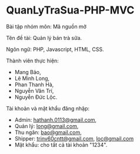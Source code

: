 # QuanLyTraSua-PHP-MVC
Bài tập nhóm môn: Mã nguồn mở

Tên đề tài: Quản lý bán trà sữa.

Ngôn ngữ: PHP, Javascript, HTML, CSS.

Thành viên thực hiện:
  - Mang Bảo,
  - Lê Minh Long,
  - Phan Thanh Hà,
  - Nguyễn Văn Trí,
  - Nguyễn Đức Lộc.

Tài khoản và mật khẩu đăng nhập:
  - Admin: hathanh.0113@gmail.com,
  - Quản lý: long@gmail.com,
  - Thu ngân: bao@gmail.com,
  - Shipper: trinv60cntt@gmail.com, loc@gmail.com
  - Mật khẩu: cho tất cả tài khoản "1234".

